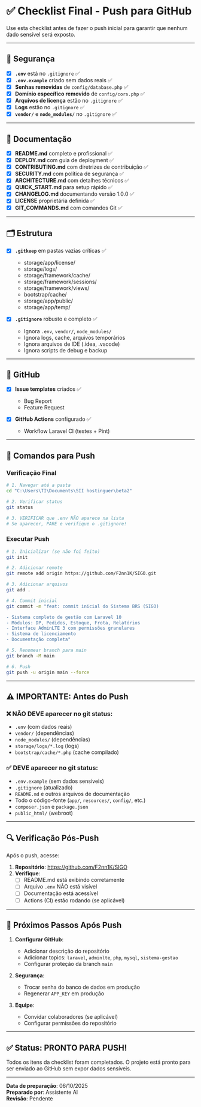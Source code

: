 # ✅ Checklist Final - Push para GitHub

Use esta checklist antes de fazer o push inicial para garantir que nenhum dado sensível será exposto.

---

## 🔐 Segurança

- [x] **`.env`** está no `.gitignore` ✅
- [x] **`.env.example`** criado sem dados reais ✅
- [x] **Senhas removidas** de `config/database.php` ✅
- [x] **Domínio específico removido** de `config/cors.php` ✅
- [x] **Arquivos de licença** estão no `.gitignore` ✅
- [x] **Logs** estão no `.gitignore` ✅
- [x] **`vendor/`** e **`node_modules/`** no `.gitignore` ✅

---

## 📝 Documentação

- [x] **README.md** completo e profissional ✅
- [x] **DEPLOY.md** com guia de deployment ✅
- [x] **CONTRIBUTING.md** com diretrizes de contribuição ✅
- [x] **SECURITY.md** com política de segurança ✅
- [x] **ARCHITECTURE.md** com detalhes técnicos ✅
- [x] **QUICK_START.md** para setup rápido ✅
- [x] **CHANGELOG.md** documentando versão 1.0.0 ✅
- [x] **LICENSE** proprietária definida ✅
- [x] **GIT_COMMANDS.md** com comandos Git ✅

---

## 🗂️ Estrutura

- [x] **`.gitkeep`** em pastas vazias críticas ✅
  - storage/app/license/
  - storage/logs/
  - storage/framework/cache/
  - storage/framework/sessions/
  - storage/framework/views/
  - bootstrap/cache/
  - storage/app/public/
  - storage/app/temp/

- [x] **`.gitignore`** robusto e completo ✅
  - Ignora `.env`, `vendor/`, `node_modules/`
  - Ignora logs, cache, arquivos temporários
  - Ignora arquivos de IDE (.idea, .vscode)
  - Ignora scripts de debug e backup

---

## 🎨 GitHub

- [x] **Issue templates** criados ✅
  - Bug Report
  - Feature Request

- [x] **GitHub Actions** configurado ✅
  - Workflow Laravel CI (testes + Pint)

---

## 🚀 Comandos para Push

### Verificação Final

```bash
# 1. Navegar até a pasta
cd "C:\Users\TI\Documents\SII hostinguer\beta2"

# 2. Verificar status
git status

# 3. VERIFICAR que .env NÃO aparece na lista
# Se aparecer, PARE e verifique o .gitignore!
```

### Executar Push

```bash
# 1. Inicializar (se não foi feito)
git init

# 2. Adicionar remote
git remote add origin https://github.com/F2nn1K/SIGO.git

# 3. Adicionar arquivos
git add .

# 4. Commit inicial
git commit -m "feat: commit inicial do Sistema BRS (SIGO)

- Sistema completo de gestão com Laravel 10
- Módulos: DP, Pedidos, Estoque, Frota, Relatórios
- Interface AdminLTE 3 com permissões granulares
- Sistema de licenciamento
- Documentação completa"

# 5. Renomear branch para main
git branch -M main

# 6. Push
git push -u origin main --force
```

---

## ⚠️ IMPORTANTE: Antes do Push

### ❌ NÃO DEVE aparecer no git status:
- `.env` (com dados reais)
- `vendor/` (dependências)
- `node_modules/` (dependências)
- `storage/logs/*.log` (logs)
- `bootstrap/cache/*.php` (cache compilado)

### ✅ DEVE aparecer no git status:
- `.env.example` (sem dados sensíveis)
- `.gitignore` (atualizado)
- `README.md` e outros arquivos de documentação
- Todo o código-fonte (`app/`, `resources/`, `config/`, etc.)
- `composer.json` e `package.json`
- `public_html/` (webroot)

---

## 🔍 Verificação Pós-Push

Após o push, acesse:

1. **Repositório**: https://github.com/F2nn1K/SIGO
2. **Verifique**:
   - [ ] README.md está exibindo corretamente
   - [ ] Arquivo `.env` NÃO está visível
   - [ ] Documentação está acessível
   - [ ] Actions (CI) estão rodando (se aplicável)

---

## 🎯 Próximos Passos Após Push

1. **Configurar GitHub**:
   - Adicionar descrição do repositório
   - Adicionar topics: `laravel`, `adminlte`, `php`, `mysql`, `sistema-gestao`
   - Configurar proteção da branch `main`

2. **Segurança**:
   - Trocar senha do banco de dados em produção
   - Regenerar `APP_KEY` em produção

3. **Equipe**:
   - Convidar colaboradores (se aplicável)
   - Configurar permissões do repositório

---

## ✅ Status: PRONTO PARA PUSH!

Todos os itens da checklist foram completados. O projeto está pronto para ser enviado ao GitHub sem expor dados sensíveis.

---

**Data de preparação**: 06/10/2025  
**Preparado por**: Assistente AI  
**Revisão**: Pendente

